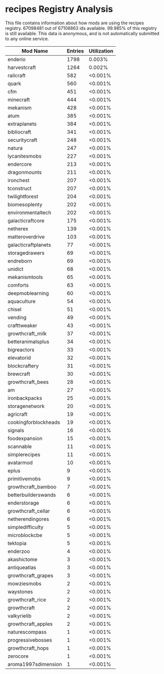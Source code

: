 # recipes Registry Analysis

This file contains information about how mods are using the recipes registry.
67098481 out of 67108863 ids available. 99.985% of this registry is still
available. This data is anonymous, and is not automatically submitted to any
online service.


| Mod Name             | Entries | Utilization |
|----------------------|---------|-------------|
| enderio              | 1798    | 0.003%      |
| harvestcraft         | 1264    | 0.002%      |
| railcraft            | 582     | <0.001%     |
| quark                | 560     | <0.001%     |
| cfm                  | 451     | <0.001%     |
| minecraft            | 444     | <0.001%     |
| mekanism             | 428     | <0.001%     |
| atum                 | 385     | <0.001%     |
| extraplanets         | 384     | <0.001%     |
| bibliocraft          | 341     | <0.001%     |
| securitycraft        | 248     | <0.001%     |
| natura               | 247     | <0.001%     |
| lycanitesmobs        | 227     | <0.001%     |
| endercore            | 213     | <0.001%     |
| dragonmounts         | 211     | <0.001%     |
| ironchest            | 207     | <0.001%     |
| tconstruct           | 207     | <0.001%     |
| twilightforest       | 204     | <0.001%     |
| biomesoplenty        | 202     | <0.001%     |
| environmentaltech    | 202     | <0.001%     |
| galacticraftcore     | 175     | <0.001%     |
| netherex             | 139     | <0.001%     |
| matteroverdrive      | 103     | <0.001%     |
| galacticraftplanets  | 77      | <0.001%     |
| storagedrawers       | 69      | <0.001%     |
| endreborn            | 69      | <0.001%     |
| unidict              | 68      | <0.001%     |
| mekanismtools        | 65      | <0.001%     |
| comforts             | 63      | <0.001%     |
| deepmoblearning      | 60      | <0.001%     |
| aquaculture          | 54      | <0.001%     |
| chisel               | 51      | <0.001%     |
| vending              | 49      | <0.001%     |
| crafttweaker         | 43      | <0.001%     |
| growthcraft_milk     | 37      | <0.001%     |
| betteranimalsplus    | 34      | <0.001%     |
| bigreactors          | 33      | <0.001%     |
| elevatorid           | 32      | <0.001%     |
| blockcraftery        | 31      | <0.001%     |
| brewcraft            | 30      | <0.001%     |
| growthcraft_bees     | 28      | <0.001%     |
| am                   | 27      | <0.001%     |
| ironbackpacks        | 25      | <0.001%     |
| storagenetwork       | 20      | <0.001%     |
| agricraft            | 19      | <0.001%     |
| cookingforblockheads | 19      | <0.001%     |
| signals              | 16      | <0.001%     |
| foodexpansion        | 15      | <0.001%     |
| scannable            | 11      | <0.001%     |
| simplerecipes        | 11      | <0.001%     |
| avatarmod            | 10      | <0.001%     |
| eplus                | 9       | <0.001%     |
| primitivemobs        | 9       | <0.001%     |
| growthcraft_bamboo   | 7       | <0.001%     |
| betterbuilderswands  | 6       | <0.001%     |
| enderstorage         | 6       | <0.001%     |
| growthcraft_cellar   | 6       | <0.001%     |
| netherendingores     | 6       | <0.001%     |
| simpledifficulty     | 5       | <0.001%     |
| microblockcbe        | 5       | <0.001%     |
| tektopia             | 5       | <0.001%     |
| enderzoo             | 4       | <0.001%     |
| akashictome          | 3       | <0.001%     |
| antiqueatlas         | 3       | <0.001%     |
| growthcraft_grapes   | 3       | <0.001%     |
| mowziesmobs          | 2       | <0.001%     |
| waystones            | 2       | <0.001%     |
| growthcraft_rice     | 2       | <0.001%     |
| growthcraft          | 2       | <0.001%     |
| valkyrielib          | 2       | <0.001%     |
| growthcraft_apples   | 2       | <0.001%     |
| naturescompass       | 1       | <0.001%     |
| progressivebosses    | 1       | <0.001%     |
| growthcraft_hops     | 1       | <0.001%     |
| zerocore             | 1       | <0.001%     |
| aroma1997sdimension  | 1       | <0.001%     |
